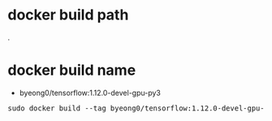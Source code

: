 # docker build path
.

# docker build name
- byeong0/tensorflow:1.12.0-devel-gpu-py3
<pre>
sudo docker build --tag byeong0/tensorflow:1.12.0-devel-gpu-py3 -f docker/tensorflow/1.12.0/Dockerfile .
</pre>
